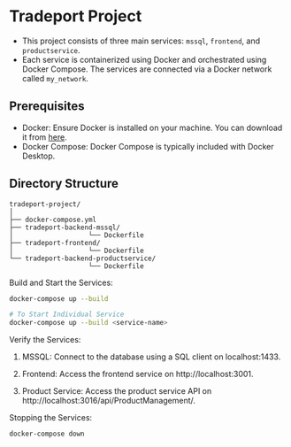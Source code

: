 # Tradeport Project

- This project consists of three main services: `mssql`, `frontend`, and `productservice`.
- Each service is containerized using Docker and orchestrated using Docker Compose. The services are connected via a Docker network called `my_network`.

## Prerequisites

- Docker: Ensure Docker is installed on your machine. You can download it from [here](https://www.docker.com/products/docker-desktop).
- Docker Compose: Docker Compose is typically included with Docker Desktop.

## Directory Structure

```
tradeport-project/
│
├── docker-compose.yml
├── tradeport-backend-mssql/
│ 					└── Dockerfile
├── tradeport-frontend/
│ 					└── Dockerfile
└── tradeport-backend-productservice/
					└── Dockerfile
```

Build and Start the Services:

```bash
docker-compose up --build

# To Start Individual Service
docker-compose up --build <service-name>
```

Verify the Services:

1. MSSQL: Connect to the database using a SQL client on localhost:1433.

2. Frontend: Access the frontend service on http://localhost:3001.

3. Product Service: Access the product service API on http://localhost:3016/api/ProductManagement/.

Stopping the Services:

```bash
docker-compose down
```
